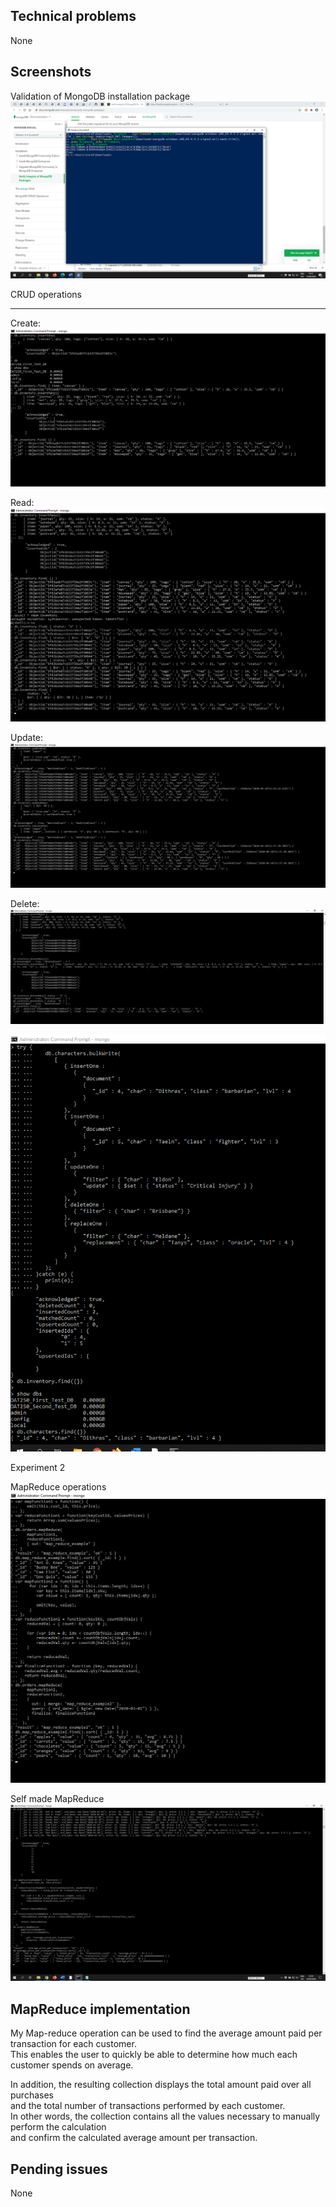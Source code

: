 Technical problems
--------------------

None




Screenshots
------------



Validation of MongoDB installation package
![](MongoDB_Pictures/VerifyingMongoDB.png)






CRUD operations
****************


Create: 
![Insert operations](MongoDB_Pictures/Create.png)



Read:
![Read operations](MongoDB_Pictures/Read.png)



Update:
![Update operations](MongoDB_Pictures/Update.png)



Delete:
![Remove operations](MongoDB_Pictures/Delete.png)



![BulkWrite operation](MongoDB_Pictures/BulkWrite.png)




Experiment 2

MapReduce operations
![MapReduce operations](MongoDB_Pictures/MapReduce.png)







Self made MapReduce
![Self made MapReduce operations](MongoDB_Pictures/SelfMadeMapReduceFunctions.png)





MapReduce implementation
-------------------------

My Map-reduce operation can be used to find the average amount paid per transaction for each customer.<br>
This enables the user to quickly be able to determine how much each customer spends on average.

In addition, the resulting collection displays the total amount paid over all purchases<br>
and the total number of transactions performed by each customer.<br>
In other words, the collection contains all the values necessary to manually perform the calculation<br>
and confirm the calculated average amount per transaction.



Pending issues
---------------

None





